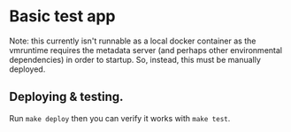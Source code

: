 # Basic test app

Note: this currently isn't runnable as a local docker container as the vmruntime requires the metadata server (and perhaps other environmental dependencies) in order to startup. So, instead, this must be manually deployed.

## Deploying & testing.

Run `make deploy` then you can verify it works with `make test`.
